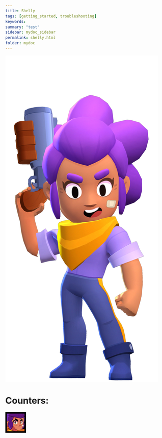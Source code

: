 ```yaml
---
title: Shelly
tags: [getting_started, troubleshooting]
keywords:
summary: "test"
sidebar: mydoc_sidebar
permalink: shelly.html
folder: mydoc
---
```


![Shelly](/images/2D/Shelly_Pose.png)

# Counters:
![Shelly](/images/icons/shellyicon.webp)